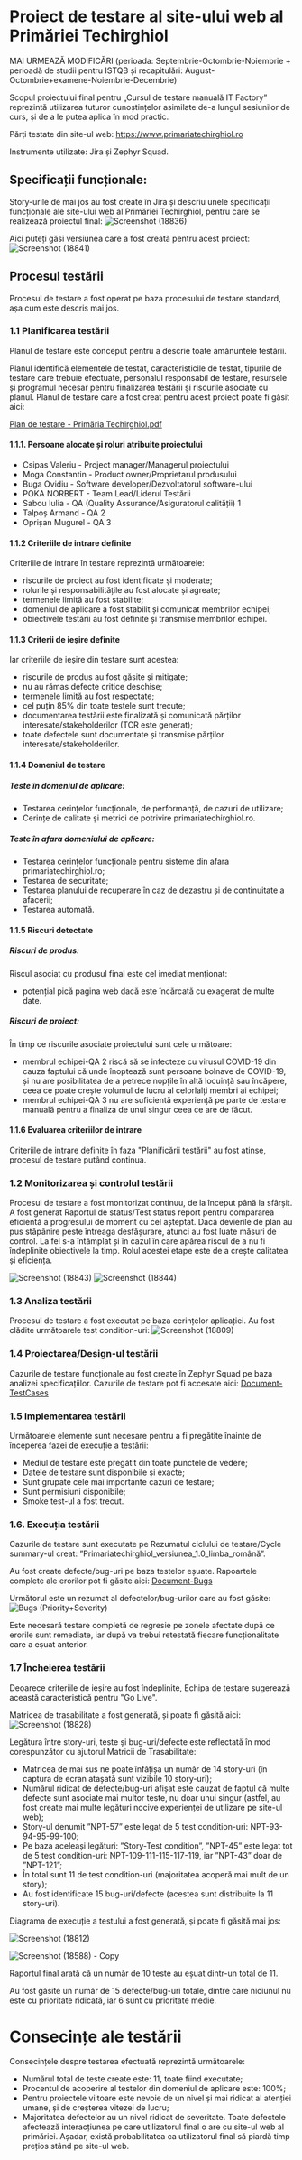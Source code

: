 <h1>Proiect de testare al site-ului web al Primăriei Techirghiol</h1>


MAI URMEAZĂ MODIFICĂRI (perioada: Septembrie-Octombrie-Noiembrie + perioadă de studii pentru ISTQB și recapitulări: August-Octombrie+examene-Noiembrie-Decembrie) 


Scopul proiectului final pentru „Cursul de testare manuală IT Factory” reprezintă utilizarea tuturor cunoștințelor asimilate de-a lungul sesiunilor de curs, și de a le putea aplica în mod practic.

Părți testate din site-ul web: https://www.primariatechirghiol.ro

Instrumente utilizate: Jira și Zephyr Squad.

<h2>Specificații funcționale:</h2>

Story-urile de mai jos au fost create în Jira și descriu unele specificații funcționale ale site-ului web al Primăriei Techirghiol, pentru care se realizează proiectul final:
![Screenshot (18836)](https://github.com/user-attachments/assets/dd41c737-50f0-497d-a5ea-cfc3494f6a20)

Aici puteți găsi versiunea care a fost creată pentru acest proiect:
![Screenshot (18841)](https://github.com/user-attachments/assets/cf0efd5d-01a2-44cb-b9f2-51ed45697818)

<h2>Procesul testării</h2>

Procesul de testare a fost operat pe baza procesului de testare standard, așa cum este descris mai jos.

<h3>1.1 Planificarea testării</h3>

Planul de testare este conceput pentru a descrie toate amănuntele testării.

Planul identifică elementele de testat, caracteristicile de testat, tipurile de testare care trebuie efectuate, personalul responsabil de testare, resursele și programul necesar pentru finalizarea testării și riscurile asociate cu planul. Planul de testare care a fost creat pentru acest proiect poate fi găsit aici:

[Plan de testare - Primăria Techirghiol.pdf](https://shorturl.at/CyqdA) 

<h4>1.1.1. Persoane alocate și roluri atribuite proiectului</h4>

<ul>
  <li>Csipas Valeriu - Project manager/Managerul proiectului</li> 
  <li>Moga Constantin - Product owner/Proprietarul produsului</li> 
  <li>Buga Ovidiu - Software developer/Dezvoltatorul software-ului</li> 
  <li>POKA NORBERT - Team Lead/Liderul Testării</li>  
  <li>Sabou Iulia - QA (Quality Assurance/Asiguratorul calității) 1</li> 
  <li>Talpoș Armand - QA 2</li> 
  <li>Oprișan Mugurel	- QA 3</li> 
</ul>

<h4>1.1.2 Criteriile de intrare definite</h4>
Criteriile de intrare în testare reprezintă următoarele:
<ul>
  <li>riscurile de proiect au fost identificate și moderate;</li> 
  <li>rolurile și responsabilitățile au fost alocate și agreate;</li> 
  <li>termenele limită au fost stabilite;</li> 
  <li>domeniul de aplicare a fost stabilit și comunicat membrilor echipei;</li> 
  <li>obiectivele testării au fost definite și transmise membrilor echipei.</li> 
</ul>

<h4>1.1.3 Criterii de ieșire definite</h4>
Iar criteriile de ieșire din testare sunt acestea:
<ul>
  <li>riscurile de produs au fost găsite și mitigate;</li> 
  <li>nu au rămas defecte critice deschise;</li> 
  <li>termenele limită au fost respectate;</li> 
  <li>cel puțin 85% din toate testele sunt trecute;</li> 
  <li>documentarea testării este finalizată și comunicată părților interesate/stakeholderilor (TCR este generat);</li> 
  <li>toate defectele sunt documentate și transmise părților interesate/stakeholderilor.</li> 
</ul>

<h4>1.1.4 Domeniul de testare</h4>

<h5>Teste în domeniul de aplicare:</h5>
<ul>
  <li>Testarea cerințelor funcționale, de performanță, de cazuri de utilizare;</li> 
  <li>Cerințe de calitate și metrici de potrivire primariatechirghiol.ro.</li> 
</ul>

<h5>Teste în afara domeniului de aplicare:</h5>
<ul>
  <li>Testarea cerințelor funcționale pentru sisteme din afara primariatechirghiol.ro;</li>
  <li>Testarea de securitate;</li>
  <li>Testarea planului de recuperare în caz de dezastru și de continuitate a afacerii;</li>
  <li>Testarea automată.</li>
</ul>

<h4>1.1.5 Riscuri detectate</h4>

<h5>Riscuri de produs:</h5>
Riscul asociat cu produsul final este cel imediat menționat:
<ul>
  <li>potențial pică pagina web dacă este încărcată cu exagerat de multe date.</li> 
</ul>

<h5>Riscuri de proiect:</h5>
În timp ce riscurile asociate proiectului sunt cele următoare:
<ul>
  <li>membrul echipei-QA 2 riscă să se infecteze cu virusul COVID-19 din cauza faptului că unde înoptează sunt persoane bolnave de COVID-19, și nu are posibilitatea de a petrece nopțile în altă locuință sau încăpere, ceea ce poate crește volumul de lucru al celorlalți membri ai echipei;</li>
  <li>membrul echipei-QA 3 nu are suficientă experiență pe parte de testare manuală pentru a finaliza de unul singur ceea ce are de făcut.</li>
</ul>

<h4>1.1.6 Evaluarea criteriilor de intrare</h4>

Criteriile de intrare definite în faza "Planificării testării" au fost atinse, procesul de testare putând continua.
  
<h3>1.2 Monitorizarea și controlul testării</h3>
Procesul de testare a fost monitorizat continuu, de la început până la sfârșit. A fost generat Raportul de status/Test status report pentru compararea eficientă a progresului de moment cu cel așteptat. Dacă devierile de plan au pus stăpânire peste întreaga desfășurare, atunci au fost luate măsuri de control. La fel s-a întâmplat și în cazul în care apărea riscul de a nu fi îndeplinite obiectivele la timp. Rolul acestei etape este de a crește calitatea și eficiența.

![Screenshot (18843)](https://github.com/user-attachments/assets/617e6d65-f8db-4cab-8f03-cec65f1f46a7)
![Screenshot (18844)](https://github.com/user-attachments/assets/d2fa457e-f48f-4764-ae40-730123de3f12)
 
<h3>1.3 Analiza testării</h3>

Procesul de testare a fost executat pe baza cerințelor aplicației.
Au fost clădite următoarele test condition-uri: 
![Screenshot (18809)](https://github.com/user-attachments/assets/45c0c12c-cc4f-4f62-adf6-aed3f952aa1c)


<h3>1.4 Proiectarea/Design-ul testării</h3>

Cazurile de testare funcționale au fost create în Zephyr Squad pe baza analizei specificațiilor. Cazurile de testare pot fi accesate aici:
[Document-TestCases](https://github.com/PokaNorbert/Primariatechirghiol.ro-Jira-Testare_Manuala-Proiect_Final/blob/main/TestCases/Document-TestCases.doc)

<h3>1.5 Implementarea testării</h3>

Următoarele elemente sunt necesare pentru a fi pregătite înainte de începerea fazei de execuție a testării:
<ul>
  <li>Mediul de testare este pregătit din toate punctele de vedere;</li>
  <li>Datele de testare sunt disponibile și exacte;</li>
  <li>Sunt grupate cele mai importante cazuri de testare;</li>
  <li>Sunt permisiuni disponibile;</li>
  <li>Smoke test-ul a fost trecut.</li>
</ul>

<h3>1.6. Execuția testării</h3>

Cazurile de testare sunt executate pe Rezumatul ciclului de testare/Cycle summary-ul creat: ”Primariatechirghiol_versiunea_1.0_limba_română”.

Au fost create defecte/bug-uri pe baza testelor eșuate. Rapoartele complete ale erorilor pot fi găsite aici:
[Document-Bugs](https://github.com/PokaNorbert/Primariatechirghiol.ro-Jira-Testare_Manuala-Proiect_Final/blob/main/Bugs/Document-Bugs.doc)

Următorul este un rezumat al defectelor/bug-urilor care au fost găsite:
![Bugs (Priority+Severity)](https://github.com/user-attachments/assets/fb73874d-6948-4595-868f-d3fae0f54dc4)

Este necesară testare completă de regresie pe zonele afectate după ce erorile sunt remediate, iar după va trebui retestată fiecare funcționalitate care a eșuat anterior.

<h3>1.7 Încheierea testării</h3>
Deoarece criteriile de ieșire au fost îndeplinite, Echipa de testare sugerează această caracteristică pentru "Go Live".

Matricea de trasabilitate a fost generată, și poate fi găsită aici:
![Screenshot (18828)](https://github.com/user-attachments/assets/37b1a9ed-a0ee-472e-8967-cf6700e3d68d)

Legătura între story-uri, teste și bug-uri/defecte este reflectată în mod corespunzător cu ajutorul Matricii de Trasabilitate: 
<ul>
  <li>Matricea de mai sus ne poate înfățișa un număr de 14 story-uri (în captura de ecran atașată sunt vizibile 10 story-uri);</li> 
  <li>Numărul ridicat de defecte/bug-uri afișat este cauzat de faptul că multe defecte sunt asociate mai multor teste, nu doar unui singur (astfel, au fost create mai multe legături nocive experienței de utilizare pe site-ul web);</li>
  <li>Story-ul denumit ”NPT-57” este legat de 5 test condition-uri: NPT-93-94-95-99-100;</li> 
  <li>Pe baza aceleași legături: ”Story-Test condition”, ”NPT-45” este legat tot de 5 test condition-uri: NPT-109-111-115-117-119, iar ”NPT-43” doar de ”NPT-121”;</li>
  <li>În total sunt 11 de test condition-uri (majoritatea acoperă mai mult de un story);</li>
  <li>Au fost identificate 15 bug-uri/defecte (acestea sunt distribuite la 11 story-uri).</li>
</ul>

Diagrama de execuție a testului a fost generată, și poate fi găsită mai jos:

![Screenshot (18812)](https://github.com/user-attachments/assets/c35f9cf2-f3a3-4e8b-b6ca-290a98fe09ca)

![Screenshot (18588) - Copy](https://github.com/user-attachments/assets/297522a8-a0b1-44c8-8103-6c2b1e24434b)

Raportul final arată că un număr de 10 teste au eșuat dintr-un total de 11.

Au fost găsite un număr de 15 defecte/bug-uri totale, dintre care niciunul nu este cu prioritate ridicată, iar 6 sunt cu prioritate medie.

<h1>Consecințe ale testării</h1>

Consecințele despre testarea efectuată reprezintă următoarele:
<ul>
  <li>Numărul total de teste create este: 11, toate fiind executate;</li>
  <li>Procentul de acoperire al testelor din domeniul de aplicare este: 100%;</li>
  <li>Pentru proiectele viitoare este nevoie de un nivel și mai ridicat al atenției umane, și de creșterea vitezei de lucru;
  <li>Majoritatea defectelor au un nivel ridicat de severitate. Toate defectele afectează interacțiunea pe care utilizatorul final o are cu site-ul web al primăriei. Așadar, există probabilitatea ca utilizatorul final să piardă timp prețios stând pe site-ul web.</li>
</ul>
